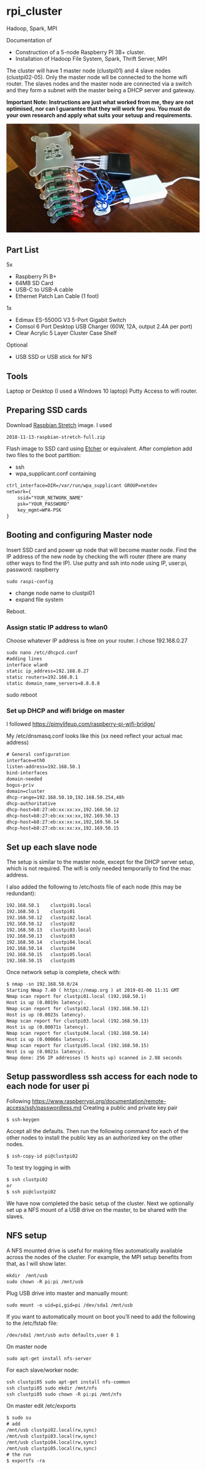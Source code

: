 # rpi_cluster
Hadoop, Spark, MPI


Documentation of
* Construction of a 5-node Raspberry PI 3B+ cluster.
* Installation of Hadoop File System, Spark, Thrift Server, MPI

The cluster will have 1 master node (clustpi01) and 4 slave nodes (clustpi02-05).
Only the master node wll be connected to the home wifi router.
The slaves nodes and the master node are connected via a switch and they form a subnet with the master being a DHCP server and gateway.

**Important Note: Instructions are just what worked from me, they are not optimised, nor can I guarantee that they will work for you. You must do your own research and apply what suits your setuup and requirements.**

![Assembled cluster](https://github.com/chseeling/rpi_cluster/blob/master/images/20190106_rpi_cluster.jpg)

## Part List

5x
* Raspberry Pi B+
* 64MB SD Card
* USB-C to USB-A cable
* Ethernet Patch Lan Cable (1 foot)

1x
* Edimax ES-5500G V3 5-Port Gigabit Switch
* Comsol 6 Port Desktop USB Charger  (60W, 12A, output 2.4A per port)
* Clear Acrylic 5 Layer Cluster Case Shelf 


Optional
* USB SSD or USB stick for NFS

## Tools
Laptop or Desktop (I used a Windows 10 laptop)
Putty
Access to wifi router.

## Preparing SSD cards

Download [Raspbian Stretch](https://www.raspberrypi.org/downloads/raspbian/) image. I used

    2018-11-13-raspbian-stretch-full.zip

Flash image to SSD card using [Etcher](https://www.balena.io/etcher/) or equivalent. After completion add two files to the boot partition:
* ssh
* wpa_supplicant.conf  containing
```
ctrl_interface=DIR=/var/run/wpa_supplicant GROUP=netdev
network={
    ssid="YOUR_NETWORK_NAME"
    psk="YOUR_PASSWORD"
    key_mgmt=WPA-PSK
}
```
## Booting and configuring Master node

Insert SSD card and power up node that will become master node.
Find the IP address of the new node by checking the wifi router (there are many other ways to find the IP).
Use putty and ssh into node using IP, user:pi, password: raspberry

    sudo raspi-config

* change node name to clustpi01
* expand file system

Reboot.

### Assign static IP address to wlan0
Choose whatever IP address is free on your router. I chose 192.168.0.27
```
sudo nano /etc/dhcpcd.conf
#adding lines
interface wlan0
static ip_address=192.168.0.27
static routers=192.168.0.1
static domain_name_servers=8.8.8.8
```
sudo reboot

### Set up DHCP and wifi bridge on master
I followed https://pimylifeup.com/raspberry-pi-wifi-bridge/

My /etc/dnsmasq.conf  looks like this (xx need reflect your actual mac address)

```
# General configuration
interface=eth0
listen-address=192.168.50.1
bind-interfaces
domain-needed
bogus-priv
domain=cluster
dhcp-range=192.168.50.10,192.168.50.254,48h
dhcp-authoritative
dhcp-host=b8:27:eb:xx:xx:xx,192.168.50.12
dhcp-host=b8:27:eb:xx:xx:xx,192.169.50.13
dhcp-host=b8:27:eb:xx:xx:xx,192,169.50.14
dhcp-host=b8:27:eb:xx:xx:xx,192.169.50.15
```

## Set up each slave node
The setup is similar to the master node, except for the DHCP server setup, which is not required.
The wifi is only needed temporarily to find the mac address.

I also added the following to /etc/hosts file of each node (this may be redundant):
```
192.168.50.1    clustpi01.local
192.168.50.1    clustpi01
192.168.50.12   clustpi02.local
192.168.50.12   clustpi02
192.168.50.13   clustpi03.local
192.168.50.13   clustpi03
192.168.50.14   clustpi04.local
192.168.50.14   clustpi04
192.168.50.15   clustpi05.local
192.168.50.15   clustpi05
```

Once network setup is complete, check with:
```
$ nmap -sn 192.168.50.0/24
Starting Nmap 7.40 ( https://nmap.org ) at 2019-01-06 11:31 GMT
Nmap scan report for clustpi01.local (192.168.50.1)
Host is up (0.0019s latency).
Nmap scan report for clustpi02.local (192.168.50.12)
Host is up (0.0023s latency).
Nmap scan report for clustpi03.local (192.168.50.13)
Host is up (0.00071s latency).
Nmap scan report for clustpi04.local (192.168.50.14)
Host is up (0.00066s latency).
Nmap scan report for clustpi05.local (192.168.50.15)
Host is up (0.0021s latency).
Nmap done: 256 IP addresses (5 hosts up) scanned in 2.98 seconds
```
## Setup passwordless ssh access for each node to each node for user pi
Following https://www.raspberrypi.org/documentation/remote-access/ssh/passwordless.md
Creating a public and private key pair

    $ ssh-keygen

Accept all the defaults.
Then run the following command for each of the other nodes to install the public key as an authorized key on the other nodes.

    $ ssh-copy-id pi@clustpi02
To test try logging in with

    $ ssh clustpi02
    or
    $ ssh pi@clustpi02

We have now completed the basic setup of the cluster.
Next we optionally set up a NFS mount of a USB drive on the master, to be shared with the slaves.

## NFS setup
A NFS mounted drive is useful for making files automatically available across the nodes of the cluster.
For example, the MPI setup benefits from that, as I will show later.

    mkdir  /mnt/usb
    sudo chown -R pi:pi /mnt/usb

Plug USB drive into master and manually mount:

    sudo mount -o uid=pi,gid=pi /dev/sda1 /mnt/usb

If you want to automatically mount on boot you’ll need to add the following to the /etc/fstab file:

    /dev/sda1 /mnt/usb auto defaults,user 0 1
    
On master node

    sudo apt-get install nfs-server
    
For each slave/worker node:
```
ssh clustpi05 sudo apt-get install nfs-common
ssh clustpi05 sudo mkdir /mnt/nfs
ssh clustpi05 sudo chown -R pi:pi /mnt/nfs
```

On master edit /etc/exports
```
$ sudo su
# add
/mnt/usb clustpi02.local(rw,sync)
/mnt/usb clustpi03.local(rw,sync)
/mnt/usb clustpi04.local(rw,sync)
/mnt/usb clustpi05.local(rw,sync)
# the run
$ exportfs -ra
```
